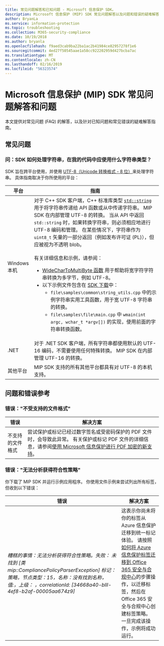 ```yaml
---
title: 常见问题解答和已知问题 - Microsoft 信息保护 SDK。
description: Microsoft 信息保护 (MIP) SDK 常见问题解答以及问题和错误的疑难解答指南。
author: BryanLa
ms.service: information-protection
ms.topic: troubleshooting
ms.collection: M365-security-compliance
ms.date: 10/19/2018
ms.author: bryanla
ms.openlocfilehash: f9aed3cab9ba22ba1ac2b41984ce82957278f1e6
ms.sourcegitcommit: 4ed27f50545aae1a58cc922202959d427bcba7ac
ms.translationtype: MT
ms.contentlocale: zh-CN
ms.lasthandoff: 02/16/2019
ms.locfileid: "56323574"
---
```

# <a name="microsoft-information-protection-mip-sdk-faqs-and-issues"></a>Microsoft 信息保护 (MIP) SDK 常见问题解答和问题

本文提供对常见问题 (FAQ) 的解答，以及针对已知问题和常见错误的疑难解答指南。

## <a name="frequently-asked-questions"></a>常见问题 

### <a name="question-how-does-the-sdk-handle-strings-and-what-string-type-should-i-be-using-in-my-code"></a>问：SDK 如何处理字符串，在我的代码中应使用什么字符串类型？

SDK 旨在跨平台使用，并使用 [UTF-8（Unicode 转换格式 - 8 位）](https://wikipedia.org/wiki/UTF-8)来处理字符串。 具体指南取决于你所使用的平台：

| 平台 | 指南 |
|-|-|
| Windows 本机 | 对于 C++ SDK 客户端，C++ 标准库类型 [`std::string`](https://wikipedia.org/wiki/C%2B%2B_string_handling) 用于将字符串传递给 API 函数或从中传递字符串。 MIP SDK 在内部管理 UTF-8 的转换。 当从 API 中返回 `std::string` 时，如果转换字符串，则必须相应地进行 UTF-8 编码和管理。 在某些情况下，字符串作为 `uint8_t` 矢量的一部分返回（例如发布许可证 (PL)），但应被视为不透明 blob。<br><br>有关详细信息和示例，请参阅：<ul><li>[WideCharToMultiByte 函数](/windows/desktop/api/stringapiset/nf-stringapiset-widechartomultibyte) 用于帮助将宽字符字符串转换为多字节，例如 UTF-8。<li>以下示例文件包含在 [SDK 下载](setup-configure-mip.md#configure-your-client-workstation)中：<ul><li>`file\samples\common\string_utils.cpp` 中的示例字符串实用工具函数，用于宽 UTF-8 字符串的转换。<li>`file\samples\file\main.cpp` 中 `wmain(int argc, wchar_t *argv[])` 的实现，使用前面的字符串转换函数。</li></ul></ul>|
| .NET | 对于 .NET SDK 客户端，所有字符串都使用默认的 UTF-16 编码，不需要使用任何特殊转换。 MIP SDK 在内部管理 UTF-16 的转换。 |
| 其他平台 | MIP SDK 支持的所有其他平台都具有对 UTF-8 的本机支持。 |

## <a name="issues-and-errors-reference"></a>问题和错误参考

### <a name="error-file-format-not-supported"></a>错误："不受支持的文件格式"  

| 错误 | 解决方案 |
|-|-|
|不支持的文件格式| 尝试保护或标记已经过数字签名或受密码保护的 PDF 文件时，会导致此异常。 有关保护或标记 PDF 文件的详细信息，请参阅[使用 Microsoft 信息保护进行 PDF 加密的新支持](https://techcommunity.microsoft.com/t5/Azure-Information-Protection/New-support-for-PDF-encryption-with-Microsoft-Information/ba-p/262757)。|

### <a name="error-failed-to-parse-the-acquired-compliance-policy"></a>错误："无法分析获得符合性策略"  

你下载了 MIP SDK 并运行示例应用程序。 你使用文件示例来尝试列出所有标签，但收到以下错误：

| 错误 | 解决方案 |
|-|-|
|*糟糕的事情：无法分析获得符合性策略。失败： 未找到 [类 mip::CompliancePolicyParserException] 标记： 策略，节点类型：15，名称：没有找到名称，值:，上级： <SyncFile> <Content>，correlationId: [34668a40-blll-4ef8-b2af-00005aa674z9]*| 这表示你尚未将你的标签从 Azure 信息保护迁移到统一标记体验。 请按照[如何将 Azure 信息保护标签迁移到 Office 365 安全与合规中心](/azure/information-protection/configure-policy-migrate-labels)的步骤操作，以迁移标签，然后在 Office 365 安全与合规中心创建标签策略。 一旦完成该操作，示例将成功运行。|
